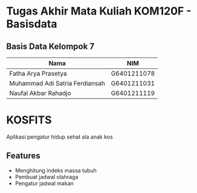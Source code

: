 # Tugas Akhir Mata Kuliah KOM120F - Basisdata
## Basis Data Kelompok 7 
| Nama | NIM |
| ---- | --- |
| Fatha Arya Prasetya | G6401211078 |
| Muhammad Adi Satria Ferdiansah | G6401211031 |
| Naufal Akbar Rahadjo | G6401211119 |

# KOSFITS
Aplikasi pengatur hidup sehat ala anak kos

## Features
- Menghitung indeks massa tubuh
- Pembuat jadwal olahraga
- Pengatur jadwal makan
